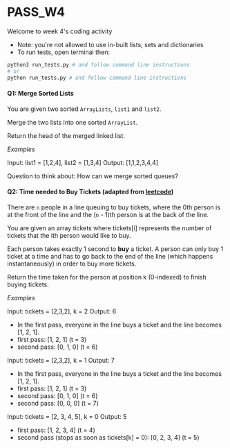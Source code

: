 # PASS_W4
Welcome to week 4's coding activity
- Note: you're not allowed to use in-built lists, sets and dictionaries
- To run tests, open terminal then:
```sh
python3 run_tests.py # and follow command line instructions
# or 
python run_tests.py # and follow command line instructions
```

#### Q1: Merge Sorted Lists
You are given two sorted `ArrayLists`, `list1` and `list2`.

Merge the two lists into one sorted `ArrayList`. 

Return the head of the merged linked list.

*Examples*

Input: list1 = [1,2,4], list2 = [1,3,4]
Output: [1,1,2,3,4,4]

Question to think about: How can we merge sorted queues?


#### Q2: Time needed to Buy Tickets (adapted from [leetcode](https://leetcode.com/problems/time-needed-to-buy-tickets/description/))


There are `n` people in a line queuing to buy tickets, where the 0th person is at the front of the line and the (`n` - 1)th person is at the back of the line.

You are given an array tickets where tickets[i] represents the number of tickets that the ith person would like to buy.

Each person takes exactly 1 second to __buy__ a ticket. A person can only buy 1 ticket at a time and has to go back to the end of the line (which happens instantaneously) in order to buy more tickets. 

Return the time taken for the person at position k (0-indexed) to finish buying tickets.

*Examples*

Input: tickets = [2,3,2], k = 2
Output: 6
- In the first pass, everyone in the line buys a ticket and the line becomes [1, 2, 1].
- first pass: [1, 2, 1] (t = 3)
- second pass: [0, 1, 0] (t = 6)

Input: tickets = [2,3,2], k = 1
Output: 7
- In the first pass, everyone in the line buys a ticket and the line becomes [1, 2, 1].
- first pass: [1, 2, 1] (t = 3)
- second pass: [0, 1, 0] (t = 6)
- second pass: [0, 0, 0] (t = 7)

Input: tickets = [2, 3, 4, 5], k = 0
Output: 5
- first pass: [1, 2, 3, 4] (t = 4)
- second pass (stops as soon as tickets[k] = 0): [0, 2, 3, 4] (t = 5)
